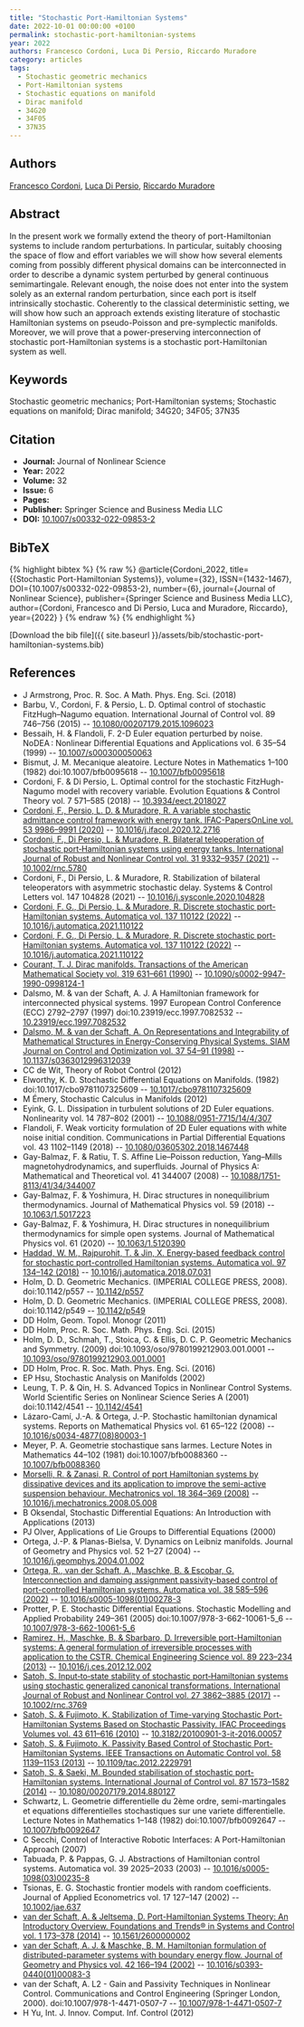 ```yaml
---
title: "Stochastic Port-Hamiltonian Systems"
date: 2022-10-01 00:00:00 +0100
permalink: stochastic-port-hamiltonian-systems
year: 2022
authors: Francesco Cordoni, Luca Di Persio, Riccardo Muradore
category: articles
tags:
  - Stochastic geometric mechanics
  - Port-Hamiltonian systems
  - Stochastic equations on manifold
  - Dirac manifold
  - 34G20
  - 34F05
  - 37N35
---
```

 
## Authors
[Francesco Cordoni](authors/francesco-giuseppe-cordoni), [Luca Di Persio](authors/luca-di-persio), [Riccardo Muradore](authors/riccardo-muradore)
 
## Abstract
In the present work we formally extend the theory of port-Hamiltonian systems to include random perturbations. In particular, suitably choosing the space of flow and effort variables we will show how several elements coming from possibly different physical domains can be interconnected in order to describe a dynamic system perturbed by general continuous semimartingale. Relevant enough, the noise does not enter into the system solely as an external random perturbation, since each port is itself intrinsically stochastic. Coherently to the classical deterministic setting, we will show how such an approach extends existing literature of stochastic Hamiltonian systems on pseudo-Poisson and pre-symplectic manifolds. Moreover, we will prove that a power-preserving interconnection of stochastic port-Hamiltonian systems is a stochastic port-Hamiltonian system as well.
 
## Keywords
Stochastic geometric mechanics; Port-Hamiltonian systems; Stochastic equations on manifold; Dirac manifold; 34G20; 34F05; 37N35
 
## Citation
- **Journal:** Journal of Nonlinear Science
- **Year:** 2022
- **Volume:** 32
- **Issue:** 6
- **Pages:** 
- **Publisher:** Springer Science and Business Media LLC
- **DOI:** [10.1007/s00332-022-09853-2](https://doi.org/10.1007/s00332-022-09853-2)
 
## BibTeX
{% highlight bibtex %}
{% raw %}
@article{Cordoni_2022,
  title={{Stochastic Port-Hamiltonian Systems}},
  volume={32},
  ISSN={1432-1467},
  DOI={10.1007/s00332-022-09853-2},
  number={6},
  journal={Journal of Nonlinear Science},
  publisher={Springer Science and Business Media LLC},
  author={Cordoni, Francesco and Di Persio, Luca and Muradore, Riccardo},
  year={2022}
}
{% endraw %}
{% endhighlight %}
 
[Download the bib file]({{ site.baseurl }}/assets/bib/stochastic-port-hamiltonian-systems.bib)
 
## References
- J Armstrong, Proc. R. Soc. A Math. Phys. Eng. Sci. (2018)
- Barbu, V., Cordoni, F. & Persio, L. D. Optimal control of stochastic FitzHugh–Nagumo equation. International Journal of Control vol. 89 746–756 (2015) -- [10.1080/00207179.2015.1096023](https://doi.org/10.1080/00207179.2015.1096023)
- Bessaih, H. & Flandoli, F. 2-D Euler equation perturbed by noise. NoDEA : Nonlinear Differential Equations and Applications vol. 6 35–54 (1999) -- [10.1007/s000300050063](https://doi.org/10.1007/s000300050063)
- Bismut, J. M. Mecanique aleatoire. Lecture Notes in Mathematics 1–100 (1982) doi:10.1007/bfb0095618 -- [10.1007/bfb0095618](https://doi.org/10.1007/bfb0095618)
- Cordoni, F. & Di Persio, L. Optimal control for the stochastic FitzHugh-Nagumo model with recovery variable. Evolution Equations &amp; Control Theory vol. 7 571–585 (2018) -- [10.3934/eect.2018027](https://doi.org/10.3934/eect.2018027)
- [Cordoni, F., Persio, L. D. & Muradore, R. A variable stochastic admittance control framework with energy tank. IFAC-PapersOnLine vol. 53 9986–9991 (2020)](a-variable-stochastic-admittance-control-framework-with-energy-tank) -- [10.1016/j.ifacol.2020.12.2716](https://doi.org/10.1016/j.ifacol.2020.12.2716)
- [Cordoni, F., Di Persio, L. & Muradore, R. Bilateral teleoperation of stochastic port‐Hamiltonian systems using energy tanks. International Journal of Robust and Nonlinear Control vol. 31 9332–9357 (2021)](bilateral-teleoperation-of-stochastic-port-hamiltonian-systems-using-energy-tanks) -- [10.1002/rnc.5780](https://doi.org/10.1002/rnc.5780)
- Cordoni, F., Di Persio, L. & Muradore, R. Stabilization of bilateral teleoperators with asymmetric stochastic delay. Systems &amp; Control Letters vol. 147 104828 (2021) -- [10.1016/j.sysconle.2020.104828](https://doi.org/10.1016/j.sysconle.2020.104828)
- [Cordoni, F. G., Di Persio, L. & Muradore, R. Discrete stochastic port-Hamiltonian systems. Automatica vol. 137 110122 (2022)](discrete-stochastic-port-hamiltonian-systems) -- [10.1016/j.automatica.2021.110122](https://doi.org/10.1016/j.automatica.2021.110122)
- [Cordoni, F. G., Di Persio, L. & Muradore, R. Discrete stochastic port-Hamiltonian systems. Automatica vol. 137 110122 (2022)](discrete-stochastic-port-hamiltonian-systems) -- [10.1016/j.automatica.2021.110122](https://doi.org/10.1016/j.automatica.2021.110122)
- [Courant, T. J. Dirac manifolds. Transactions of the American Mathematical Society vol. 319 631–661 (1990)](dirac-manifolds) -- [10.1090/s0002-9947-1990-0998124-1](https://doi.org/10.1090/s0002-9947-1990-0998124-1)
- Dalsmo, M. & van der Schaft, A. J. A Hamiltonian framework for interconnected physical systems. 1997 European Control Conference (ECC) 2792–2797 (1997) doi:10.23919/ecc.1997.7082532 -- [10.23919/ecc.1997.7082532](https://doi.org/10.23919/ecc.1997.7082532)
- [Dalsmo, M. & van der Schaft, A. On Representations and Integrability of Mathematical Structures in Energy-Conserving Physical Systems. SIAM Journal on Control and Optimization vol. 37 54–91 (1998)](on-representations-and-integrability-of-mathematical-structures-in-energy-conserving-physical-systems) -- [10.1137/s0363012996312039](https://doi.org/10.1137/s0363012996312039)
- CC de Wit, Theory of Robot Control (2012)
- Elworthy, K. D. Stochastic Differential Equations on Manifolds. (1982) doi:10.1017/cbo9781107325609 -- [10.1017/cbo9781107325609](https://doi.org/10.1017/cbo9781107325609)
- M Émery, Stochastic Calculus in Manifolds (2012)
- Eyink, G. L. Dissipation in turbulent solutions of 2D Euler equations. Nonlinearity vol. 14 787–802 (2001) -- [10.1088/0951-7715/14/4/307](https://doi.org/10.1088/0951-7715/14/4/307)
- Flandoli, F. Weak vorticity formulation of 2D Euler equations with white noise initial condition. Communications in Partial Differential Equations vol. 43 1102–1149 (2018) -- [10.1080/03605302.2018.1467448](https://doi.org/10.1080/03605302.2018.1467448)
- Gay-Balmaz, F. & Ratiu, T. S. Affine Lie–Poisson reduction, Yang–Mills magnetohydrodynamics, and superfluids. Journal of Physics A: Mathematical and Theoretical vol. 41 344007 (2008) -- [10.1088/1751-8113/41/34/344007](https://doi.org/10.1088/1751-8113/41/34/344007)
- Gay-Balmaz, F. & Yoshimura, H. Dirac structures in nonequilibrium thermodynamics. Journal of Mathematical Physics vol. 59 (2018) -- [10.1063/1.5017223](https://doi.org/10.1063/1.5017223)
- Gay-Balmaz, F. & Yoshimura, H. Dirac structures in nonequilibrium thermodynamics for simple open systems. Journal of Mathematical Physics vol. 61 (2020) -- [10.1063/1.5120390](https://doi.org/10.1063/1.5120390)
- [Haddad, W. M., Rajpurohit, T. & Jin, X. Energy-based feedback control for stochastic port-controlled Hamiltonian systems. Automatica vol. 97 134–142 (2018)](energy-based-feedback-control-for-stochastic-port-controlled-hamiltonian-systems) -- [10.1016/j.automatica.2018.07.031](https://doi.org/10.1016/j.automatica.2018.07.031)
- Holm, D. D. Geometric Mechanics. (IMPERIAL COLLEGE PRESS, 2008). doi:10.1142/p557 -- [10.1142/p557](https://doi.org/10.1142/p557)
- Holm, D. D. Geometric Mechanics. (IMPERIAL COLLEGE PRESS, 2008). doi:10.1142/p549 -- [10.1142/p549](https://doi.org/10.1142/p549)
- DD Holm, Geom. Topol. Monogr (2011)
- DD Holm, Proc. R. Soc. Math. Phys. Eng. Sci. (2015)
- Holm, D. D., Schmah, T., Stoica, C. & Ellis, D. C. P. Geometric Mechanics and Symmetry. (2009) doi:10.1093/oso/9780199212903.001.0001 -- [10.1093/oso/9780199212903.001.0001](https://doi.org/10.1093/oso/9780199212903.001.0001)
- DD Holm, Proc. R. Soc. Math. Phys. Eng. Sci. (2016)
- EP Hsu, Stochastic Analysis on Manifolds (2002)
- Leung, T. P. & Qin, H. S. Advanced Topics in Nonlinear Control Systems. World Scientific Series on Nonlinear Science Series A (2001) doi:10.1142/4541 -- [10.1142/4541](https://doi.org/10.1142/4541)
- Lázaro-Camí, J.-A. & Ortega, J.-P. Stochastic hamiltonian dynamical systems. Reports on Mathematical Physics vol. 61 65–122 (2008) -- [10.1016/s0034-4877(08)80003-1](https://doi.org/10.1016/s0034-4877(08)80003-1)
- Meyer, P. A. Geometrie stochastique sans larmes. Lecture Notes in Mathematics 44–102 (1981) doi:10.1007/bfb0088360 -- [10.1007/bfb0088360](https://doi.org/10.1007/bfb0088360)
- [Morselli, R. & Zanasi, R. Control of port Hamiltonian systems by dissipative devices and its application to improve the semi-active suspension behaviour. Mechatronics vol. 18 364–369 (2008)](control-of-port-hamiltonian-systems-by-dissipative-devices-and-its-application-to-improve-the-semi-active-suspension-behaviour) -- [10.1016/j.mechatronics.2008.05.008](https://doi.org/10.1016/j.mechatronics.2008.05.008)
- B Oksendal, Stochastic Differential Equations: An Introduction with Applications (2013)
- PJ Olver, Applications of Lie Groups to Differential Equations (2000)
- Ortega, J.-P. & Planas-Bielsa, V. Dynamics on Leibniz manifolds. Journal of Geometry and Physics vol. 52 1–27 (2004) -- [10.1016/j.geomphys.2004.01.002](https://doi.org/10.1016/j.geomphys.2004.01.002)
- [Ortega, R., van der Schaft, A., Maschke, B. & Escobar, G. Interconnection and damping assignment passivity-based control of port-controlled Hamiltonian systems. Automatica vol. 38 585–596 (2002)](interconnection-and-damping-assignment-passivity-based-control-of-port-controlled-hamiltonian-systems) -- [10.1016/s0005-1098(01)00278-3](https://doi.org/10.1016/s0005-1098(01)00278-3)
- Protter, P. E. Stochastic Differential Equations. Stochastic Modelling and Applied Probability 249–361 (2005) doi:10.1007/978-3-662-10061-5_6 -- [10.1007/978-3-662-10061-5_6](https://doi.org/10.1007/978-3-662-10061-5_6)
- [Ramirez, H., Maschke, B. & Sbarbaro, D. Irreversible port-Hamiltonian systems: A general formulation of irreversible processes with application to the CSTR. Chemical Engineering Science vol. 89 223–234 (2013)](irreversible-port-hamiltonian-systems-a-general-formulation-of-irreversible-processes-with-application-to-the-cstr) -- [10.1016/j.ces.2012.12.002](https://doi.org/10.1016/j.ces.2012.12.002)
- [Satoh, S. Input‐to‐state stability of stochastic port‐Hamiltonian systems using stochastic generalized canonical transformations. International Journal of Robust and Nonlinear Control vol. 27 3862–3885 (2017)](input-to-state-stability-of-stochastic-port-hamiltonian-systems-using-stochastic-generalized-canonical-transformations) -- [10.1002/rnc.3769](https://doi.org/10.1002/rnc.3769)
- [Satoh, S. & Fujimoto, K. Stabilization of Time-varying Stochastic Port-Hamiltonian Systems Based on Stochastic Passivity. IFAC Proceedings Volumes vol. 43 611–616 (2010)](stabilization-of-time-varying-stochastic-port-hamiltonian-systems-based-on-stochastic-passivity) -- [10.3182/20100901-3-it-2016.00057](https://doi.org/10.3182/20100901-3-it-2016.00057)
- [Satoh, S. & Fujimoto, K. Passivity Based Control of Stochastic Port-Hamiltonian Systems. IEEE Transactions on Automatic Control vol. 58 1139–1153 (2013)](passivity-based-control-of-stochastic-port-hamiltonian-systems) -- [10.1109/tac.2012.2229791](https://doi.org/10.1109/tac.2012.2229791)
- [Satoh, S. & Saeki, M. Bounded stabilisation of stochastic port-Hamiltonian systems. International Journal of Control vol. 87 1573–1582 (2014)](bounded-stabilisation-of-stochastic-port-hamiltonian-systems) -- [10.1080/00207179.2014.880127](https://doi.org/10.1080/00207179.2014.880127)
- Schwartz, L. Geometrie differentielle du 2ème ordre, semi-martingales et equations differentielles stochastiques sur une variete differentielle. Lecture Notes in Mathematics 1–148 (1982) doi:10.1007/bfb0092647 -- [10.1007/bfb0092647](https://doi.org/10.1007/bfb0092647)
- C Secchi, Control of Interactive Robotic Interfaces: A Port-Hamiltonian Approach (2007)
- Tabuada, P. & Pappas, G. J. Abstractions of Hamiltonian control systems. Automatica vol. 39 2025–2033 (2003) -- [10.1016/s0005-1098(03)00235-8](https://doi.org/10.1016/s0005-1098(03)00235-8)
- Tsionas, E. G. Stochastic frontier models with random coefficients. Journal of Applied Econometrics vol. 17 127–147 (2002) -- [10.1002/jae.637](https://doi.org/10.1002/jae.637)
- [van der Schaft, A. & Jeltsema, D. Port-Hamiltonian Systems Theory: An Introductory Overview. Foundations and Trends® in Systems and Control vol. 1 173–378 (2014)](port-hamiltonian-systems-theory-an-introductory-overview) -- [10.1561/2600000002](https://doi.org/10.1561/2600000002)
- [van der Schaft, A. J. & Maschke, B. M. Hamiltonian formulation of distributed-parameter systems with boundary energy flow. Journal of Geometry and Physics vol. 42 166–194 (2002)](hamiltonian-formulation-of-distributed-parameter-systems-with-boundary-energy-flow) -- [10.1016/s0393-0440(01)00083-3](https://doi.org/10.1016/s0393-0440(01)00083-3)
- van der Schaft, A. L2 - Gain and Passivity Techniques in Nonlinear Control. Communications and Control Engineering (Springer London, 2000). doi:10.1007/978-1-4471-0507-7 -- [10.1007/978-1-4471-0507-7](https://doi.org/10.1007/978-1-4471-0507-7)
- H Yu, Int. J. Innov. Comput. Inf. Control (2012)

